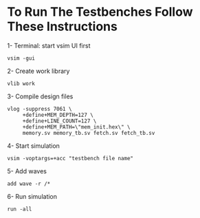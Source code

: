 # To Run The Testbenches Follow These Instructions
1- Terminal: start vsim UI first
```
vsim -gui
```

2- Create work library
```
vlib work
```

3- Compile design files
```
vlog -suppress 7061 \
     +define+MEM_DEPTH=127 \
     +define+LINE_COUNT=127 \
     +define+MEM_PATH=\"mem_init.hex\" \
     memory.sv memory_tb.sv fetch.sv fetch_tb.sv
```

4- Start simulation
```
vsim -voptargs=+acc "testbench file name"
```

5- Add waves
```
add wave -r /*
```

6- Run simulation
```
run -all
```